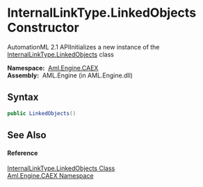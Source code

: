 InternalLinkType.LinkedObjects Constructor
==========================================
AutomationML 2.1 APIInitializes a new instance of the [InternalLinkType.LinkedObjects][1] class

  **Namespace:**  [Aml.Engine.CAEX][2]  
  **Assembly:**  AML.Engine (in AML.Engine.dll)

Syntax
------

```csharp
public LinkedObjects()
```


See Also
--------

#### Reference
[InternalLinkType.LinkedObjects Class][1]  
[Aml.Engine.CAEX Namespace][2]  

[1]: README.md
[2]: ../README.md
[3]: https://www.automationml.org
[4]: ../../icons/logoShade.png